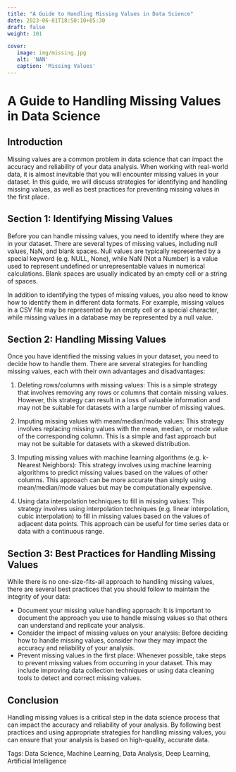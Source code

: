```yaml
---
title: "A Guide to Handling Missing Values in Data Science"
date: 2023-06-01T18:50:10+05:30
draft: false
weight: 101

cover:
   image: img/missing.jpg
   alt: 'NAN'
   caption: 'Missing Values'
---
```


# A Guide to Handling Missing Values in Data Science

## Introduction

Missing values are a common problem in data science that can impact the accuracy and reliability of your data analysis. When working with real-world data, it is almost inevitable that you will encounter missing values in your dataset. In this guide, we will discuss strategies for identifying and handling missing values, as well as best practices for preventing missing values in the first place.

## Section 1: Identifying Missing Values

Before you can handle missing values, you need to identify where they are in your dataset. There are several types of missing values, including null values, NaN, and blank spaces. Null values are typically represented by a special keyword (e.g. NULL, None), while NaN (Not a Number) is a value used to represent undefined or unrepresentable values in numerical calculations. Blank spaces are usually indicated by an empty cell or a string of spaces.

In addition to identifying the types of missing values, you also need to know how to identify them in different data formats. For example, missing values in a CSV file may be represented by an empty cell or a special character, while missing values in a database may be represented by a null value.

## Section 2: Handling Missing Values

Once you have identified the missing values in your dataset, you need to decide how to handle them. There are several strategies for handling missing values, each with their own advantages and disadvantages:

1. Deleting rows/columns with missing values:
   This is a simple strategy that involves removing any rows or columns that contain missing values. However, this strategy can result in a loss of valuable information and may not be suitable for datasets with a large number of missing values.

2. Imputing missing values with mean/median/mode values:
   This strategy involves replacing missing values with the mean, median, or mode value of the corresponding column. This is a simple and fast approach but may not be suitable for datasets with a skewed distribution.

3. Imputing missing values with machine learning algorithms (e.g. k-Nearest Neighbors):
   This strategy involves using machine learning algorithms to predict missing values based on the values of other columns. This approach can be more accurate than simply using mean/median/mode values but may be computationally expensive.

4. Using data interpolation techniques to fill in missing values:
   This strategy involves using interpolation techniques (e.g. linear interpolation, cubic interpolation) to fill in missing values based on the values of adjacent data points. This approach can be useful for time series data or data with a continuous range.

## Section 3: Best Practices for Handling Missing Values

While there is no one-size-fits-all approach to handling missing values, there are several best practices that you should follow to maintain the integrity of your data:

- Document your missing value handling approach: It is important to document the approach you use to handle missing values so that others can understand and replicate your analysis.
- Consider the impact of missing values on your analysis: Before deciding how to handle missing values, consider how they may impact the accuracy and reliability of your analysis.
- Prevent missing values in the first place: Whenever possible, take steps to prevent missing values from occurring in your dataset. This may include improving data collection techniques or using data cleaning tools to detect and correct missing values.

## Conclusion

Handling missing values is a critical step in the data science process that can impact the accuracy and reliability of your analysis. By following best practices and using appropriate strategies for handling missing values, you can ensure that your analysis is based on high-quality, accurate data.

Tags: Data Science, Machine Learning, Data Analysis, Deep Learning, Artificial Intelligence
